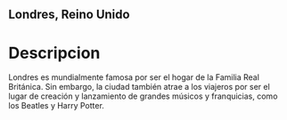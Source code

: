## Londres, Reino Unido

# Descripcion
Londres es mundialmente famosa por ser el hogar de la Familia Real Británica. Sin embargo, la ciudad también atrae a los viajeros por ser el lugar de creación y lanzamiento de grandes músicos y franquicias, como los Beatles y Harry Potter.

